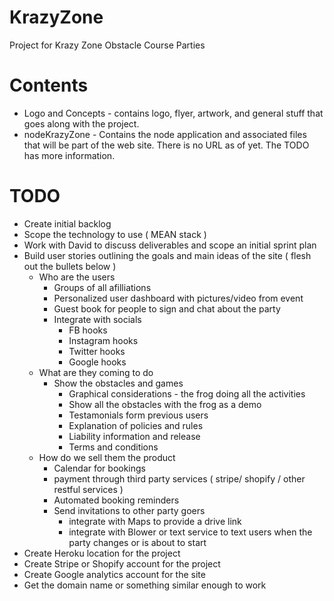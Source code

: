 KrazyZone
=========

Project for Krazy Zone Obstacle Course Parties


# Contents
 * Logo and Concepts - contains logo, flyer, artwork, and general stuff that goes along with the project.
 * nodeKrazyZone - Contains the node application and associated files that will be part of the web site.  There is no URL as of yet.  The TODO has more information.
 
# TODO
 * Create initial backlog
  * Scope the technology to use ( MEAN stack )
  * Work with David to discuss deliverables and scope an initial sprint plan
  * Build user stories outlining the goals and main ideas of the site ( flesh out the bullets below )
    * Who are the users
      * Groups of all afilliations
      * Personalized user dashboard with pictures/video from event
      * Guest book for people to sign and chat about the party
      * Integrate with socials
        * FB hooks
        * Instagram hooks
        * Twitter hooks
        * Google hooks
    * What are they coming to do
      * Show the obstacles and games 
        * Graphical considerations - the frog doing all the activities
        * Show all the obstacles with the frog as a demo 
        * Testamonials form previous users
        * Explanation of policies and rules
        * Liability information and release
        * Terms and conditions
    * How do we sell them the product
      * Calendar for bookings
      * payment through third party services ( stripe/ shopify / other restful services )
      * Automated booking reminders
      * Send invitations to other party goers
        * integrate with Maps to provide a drive link
        * integrate with Blower or text service to text users when the party changes or is about to start
 * Create Heroku location for the project
 * Create Stripe or Shopify account for the project
 * Create Google analytics account for the site
 * Get the domain name or something similar enough to work

